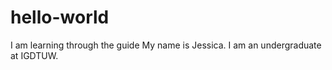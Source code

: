 # hello-world
I am learning through the guide
My name is Jessica. I am an undergraduate at IGDTUW. 
